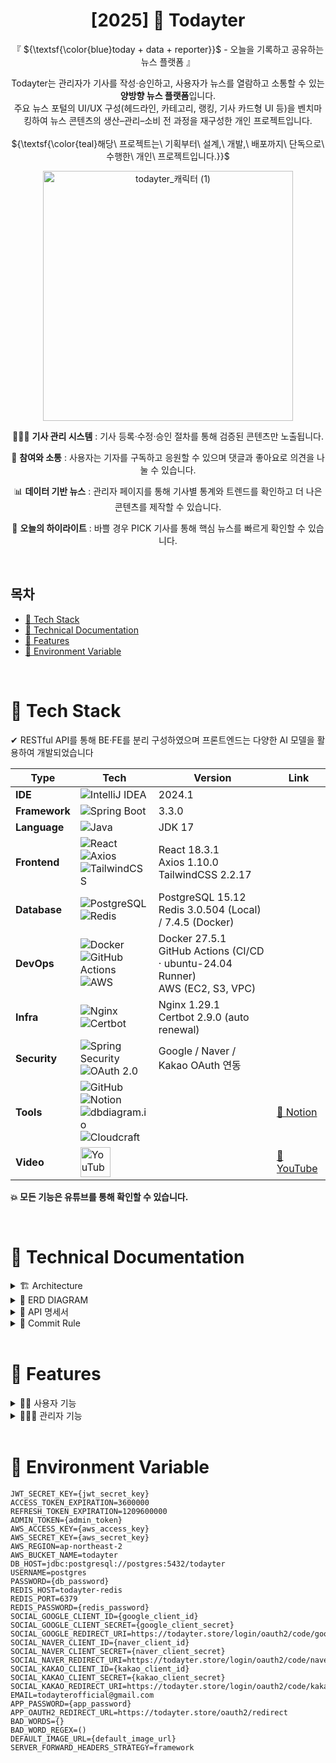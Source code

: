<div align="center">

# [2025] 📰 Todayter  
『 ${\textsf{\color{blue}today + data + reporter}}$ - 오늘을 기록하고 공유하는 뉴스 플랫폼 』


Todayter는 관리자가 기사를 작성·승인하고, 사용자가 뉴스를 열람하고 소통할 수 있는 **양방향 뉴스 플랫폼**입니다. <br>
주요 뉴스 포털의 UI/UX 구성(헤드라인, 카테고리, 랭킹, 기사 카드형 UI 등)을 벤치마킹하여 뉴스 콘텐츠의 생산–관리–소비 전 과정을 재구성한 개인 프로젝트입니다.
<br><br>
${\textsf{\color{teal}해당\ 프로젝트는\ 기획부터\ 설계,\ 개발,\ 배포까지\ 단독으로\ 수행한\ 개인\ 프로젝트입니다.}}$

<img width="400" height="400" alt="todayter_캐릭터 (1)" src="https://github.com/user-attachments/assets/bebee899-beb6-4fe3-86ce-0fdfe2d5bd47" />


👩🏻‍💻 **기사 관리 시스템** : 기사 등록·수정·승인 절차를 통해 검증된 콘텐츠만 노출됩니다.
<br>

💬 **참여와 소통** : 사용자는 기자를 구독하고 응원할 수 있으며 댓글과 좋아요로 의견을 나눌 수 있습니다.
<br>

📊 **데이터 기반 뉴스** : 관리자 페이지를 통해 기사별 통계와 트렌드를 확인하고 더 나은 콘텐츠를 제작할 수 있습니다.
<br>

📌 **오늘의 하이라이트** : 바쁠 경우 PICK 기사를 통해 핵심 뉴스를 빠르게 확인할 수 있습니다.

</div>
<br>

## 목차
- [🎨 Tech Stack](#tech-stack)
- [📑 Technical Documentation](#tech)
- [🛫 Features](#features)
- [🌌 Environment Variable](#ghksrud)

<br>

<div id="tech-stack">

# 🎨 Tech Stack

✔ RESTful API를 통해 BE·FE를 분리 구성하였으며 프론트엔드는 다양한 AI 모델을 활용하여 개발되었습니다

| Type | Tech | Version | Link |
|------|------|----------|------|
| **IDE** | ![IntelliJ IDEA](https://img.shields.io/badge/IntelliJ%20IDEA-%23000000.svg?style=for-the-badge&logo=intellijidea&logoColor=white) | 2024.1 | |
| **Framework** | ![Spring Boot](https://img.shields.io/badge/Spring%20Boot-%236DB33F.svg?style=for-the-badge&logo=springboot&logoColor=white) | 3.3.0 | |
| **Language** | ![Java](https://img.shields.io/badge/Java-%23ED8B00.svg?style=for-the-badge&logo=openjdk&logoColor=white) | JDK 17 | |
| **Frontend** | ![React](https://img.shields.io/badge/React-%2361DAFB.svg?style=for-the-badge&logo=react&logoColor=white) <br> ![Axios](https://img.shields.io/badge/Axios-%235A29E4.svg?style=for-the-badge&logo=axios&logoColor=white) <br> ![TailwindCSS](https://img.shields.io/badge/TailwindCSS-%2306B6D4.svg?style=for-the-badge&logo=tailwindcss&logoColor=white) | React 18.3.1 <br> Axios 1.10.0 <br> TailwindCSS 2.2.17 | |
| **Database** | ![PostgreSQL](https://img.shields.io/badge/PostgreSQL-%234169E1.svg?style=for-the-badge&logo=postgresql&logoColor=white) <br> ![Redis](https://img.shields.io/badge/Redis-%23DC382D.svg?style=for-the-badge&logo=redis&logoColor=white) | PostgreSQL 15.12 <br> Redis 3.0.504 (Local) / 7.4.5 (Docker) | |
| **DevOps** | ![Docker](https://img.shields.io/badge/Docker-%230db7ed.svg?style=for-the-badge&logo=docker&logoColor=white) <br> ![GitHub Actions](https://img.shields.io/badge/GitHub%20Actions-%232088FF.svg?style=for-the-badge&logo=githubactions&logoColor=white) <br> ![AWS](https://img.shields.io/badge/AWS-%23FF9900.svg?style=for-the-badge&logo=amazonaws&logoColor=white) | Docker 27.5.1 <br> GitHub Actions (CI/CD · ubuntu-24.04 Runner) <br> AWS (EC2, S3, VPC) | |
| **Infra** | ![Nginx](https://img.shields.io/badge/Nginx-%23009639.svg?style=for-the-badge&logo=nginx&logoColor=white) <br> ![Certbot](https://img.shields.io/badge/Certbot-%23FFFFFF.svg?style=for-the-badge&logo=letsencrypt&logoColor=%23FDB813) | Nginx 1.29.1 <br> Certbot 2.9.0 (auto renewal) | |
| **Security** | ![Spring Security](https://img.shields.io/badge/Spring%20Security-%236DB33F.svg?style=for-the-badge&logo=springsecurity&logoColor=white) <br> ![OAuth 2.0](https://img.shields.io/badge/OAuth%202.0-%234E9A06.svg?style=for-the-badge&logo=openid&logoColor=white) | Google / Naver / Kakao OAuth 연동 | |
| **Tools** | ![GitHub](https://img.shields.io/badge/GitHub-%23121011.svg?style=for-the-badge&logo=github&logoColor=white) <br> ![Notion](https://img.shields.io/badge/Notion-%23000000.svg?style=for-the-badge&logo=notion&logoColor=white) <br> ![dbdiagram.io](https://img.shields.io/badge/dbdiagram.io-%23007ACC.svg?style=for-the-badge&logo=diagramsdotnet&logoColor=white) <br> ![Cloudcraft](https://img.shields.io/badge/Cloudcraft-%2300AEEF.svg?style=for-the-badge&logo=cloudsmith&logoColor=white) |  | [🔗 Notion](https://www.notion.so/todayter-1ee84a288599805e8d07ef510d8f3646) |
| **Video** | <img align="left" alt="YouTube" width="48px" src="https://img.icons8.com/color/48/000000/youtube-play.png" /> | | [🔗 YouTube](https://youtu.be/Yu4CT89j82c) |

**💥 모든 기능은 유튜브를 통해 확인할 수 있습니다.**


<br>

<div id="tech">


# 📑 Technical Documentation

<details>
<summary>🏗 Architecture</summary>
<div markdown="1">
  
## 🏗

<img width="1931" height="1201" alt="Web App Reference Architecture (1)" src="https://github.com/user-attachments/assets/f58f09a9-f398-4712-9eaf-058c797d58f3" />


</div>
</details>

</div>
</details>

<details>
<summary>🧬 ERD DIAGRAM</summary>
<div markdown="1">
  

<img width="1542" height="1163" alt="erd" src="https://github.com/user-attachments/assets/30c457d8-32e6-4810-9375-0c4f53783d17" />


</div>
</details>


<details>
<summary> 🔨 API 명세서</summary>

[🔗 API 명세서 보기 (Notion)](https://www.notion.so/API-27e84a2885998038a925d55852ce99e7)

</div>
</details>



</div>
</details>


<details>
<summary>🌠 Commit Rule</summary>
<div markdown="1">
  
## 🌠 Commit Rule
- **[#이슈번호] '작업 타입' : '작업 내용'**
> ex)  
> [#36] ✨ feat : 회원가입 기능 추가
> - 구체적인 내용1
> - 구체적인 내용2
> - 구체적인 내용3
> - 구체적인 내용이 있을 경우을 아래에 작성
> - 여러 줄의 메시지를 작성할 땐 "-"로 구분

<br>

| 작업 타입 | 작업내용 |
| --- | --- |
| ✨ feat | 새로운 기능을 추가 |
| 🎉 add | 없던 파일을 생성함, 초기 세팅 |
| 🐛 bugfix | 버그 수정 |
| ♻️ refactor | 코드 리팩토링 |
| 🩹 fix | 코드 수정 |
| 🚚 move | 파일 옮김/정리 |
| 🔥 del | 기능/파일을 삭제 |
| 🍻 test | 테스트 코드를 작성 |
| 🎨 readme | readme 수정 |
| 🙈 gitfix | gitignore 수정 |
| 🔨script | package.json 변경(npm 설치 등) |


</div>
</details>

<br>

<div id="features">
  
# 🛫 Features

<details>
<summary> 👧🏻 사용자 기능 </summary>

- **회원가입 및 인증**
  - 이메일 인증 기반 회원가입
  - 일반 사용자 / 관리자 역할 구분
  - 카카오, 구글, 네이버 소셜 로그인
- **로그인 및 계정 관리**
  - 일반 로그인 및 자동 로그인 유지
  - 로그아웃 및 세션 만료 처리
  - 닉네임 / 비밀번호 / 프로필 이미지 수정
  - 비밀번호 변경은 30일 내 최대 3회 제한
  - 구독한 기자 목록 확인 및 관리
  - 회원 탈퇴
- **기사 열람 및 탐색**
  - 실시간 Top 5 랭킹 기사
  - PICK 기사 / 최신 기사 / 많이 본 기사 / 인기 기사
  - 지역별(익산·전주·군산) 및 분야별(정치·문화·교육 등) 기사 조회
  - 키워드 기반 기사 검색 및 인기 검색어 확인
- **소통 및 반응**
  - 기사 좋아요 / 좋아요 취소
  - 댓글 및 대댓글 작성, 수정, 삭제
  - 댓글 / 대댓글 좋아요 및 취소
- **기자와의 상호작용**
  - 기자 구독 및 응원 기능
  - 구독 시 성별 / 연령 입력 → 기자 통계 반영

</details>

<details>
<summary>👩🏻‍🔧 관리자 기능 </summary>

- **대시보드**
  - 전체 회원, 댓글, 기사(승인/미승인) 통계 시각화
  - 실시간 기사 승인 상태 및 신규 활동 모니터링
- **회원 관리**
  - 전체 회원 조회 및 검색
  - 일반 회원을 관리자 계정으로 승격
- **기사 관리**
  - 기사 등록: 1차 분류(지역/분야) → 2차 분류 → 제목/부제/본문(텍스트·이미지)
  - 기사 승인 / 미승인 설정 및 수정 / 삭제
  - PICK 기사 지정
  - 기사 검색 및 정렬 기능
- **댓글 관리**
  - 전체 댓글 조회 및 삭제
  - 비속어 자동 필터링 시스템 적용
- **기자 프로필 관리**
  - 프로필 이미지 등록 / 수정
  - 월별 기사 작성 통계 조회
  - 구독자 통계(연령 / 성별 비율) 분석

</details>

<div id="features">


<br>

<div id="ghksrud">
  
# 🌌 Environment Variable
```env
JWT_SECRET_KEY={jwt_secret_key}
ACCESS_TOKEN_EXPIRATION=3600000
REFRESH_TOKEN_EXPIRATION=1209600000
ADMIN_TOKEN={admin_token}
AWS_ACCESS_KEY={aws_access_key}
AWS_SECRET_KEY={aws_secret_key}
AWS_REGION=ap-northeast-2
AWS_BUCKET_NAME=todayter
DB_HOST=jdbc:postgresql://postgres:5432/todayter
USERNAME=postgres
PASSWORD={db_password}
REDIS_HOST=todayter-redis
REDIS_PORT=6379
REDIS_PASSWORD={redis_password}
SOCIAL_GOOGLE_CLIENT_ID={google_client_id}
SOCIAL_GOOGLE_CLIENT_SECRET={google_client_secret}
SOCIAL_GOOGLE_REDIRECT_URI=https://todayter.store/login/oauth2/code/google
SOCIAL_NAVER_CLIENT_ID={naver_client_id}
SOCIAL_NAVER_CLIENT_SECRET={naver_client_secret}
SOCIAL_NAVER_REDIRECT_URI=https://todayter.store/login/oauth2/code/naver
SOCIAL_KAKAO_CLIENT_ID={kakao_client_id}
SOCIAL_KAKAO_CLIENT_SECRET={kakao_client_secret}
SOCIAL_KAKAO_REDIRECT_URI=https://todayter.store/login/oauth2/code/kakao
EMAIL=todayterofficial@gmail.com
APP_PASSWORD={app_password}
APP_OAUTH2_REDIRECT_URL=https://todayter.store/oauth2/redirect
BAD_WORDS={}
BAD_WORD_REGEX=()
DEFAULT_IMAGE_URL={default_image_url}
SERVER_FORWARD_HEADERS_STRATEGY=framework
```
